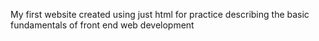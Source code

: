 My first website created using just html for practice describing the basic fundamentals of front end web development
